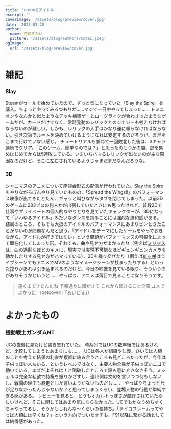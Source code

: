 ```yaml
---
title: 'いわゆるアイドル'
excerpt: ''
coverImage: '/assets/blog/preview/cover.jpg'
date: '2023-03-20'
author:
  name: 花初そたい
  picture: '/assets/blog/authors/sotai.jpeg'
ogImage:
  url: '/assets/blog/preview/cover.jpg'
---
```

# 雑記
### Slay
Steamがセールを始めていたので、ずっと気になっていた「Slay the Spire」を購入。ちょっとやってみるつもりが……マジで一日中やってしまった……
ドミニオンやなんかと似たようなデッキ構築ゲーとローグライクが合わさったようなゲームだが、カードだけでなく、常時発動のレリックとのシナジーも考えなければならないのが難しい。しかも、レリックの入手はかなり運に頼らなければならない。引き次第でルートを決めていけるようになれば安定するのだろうが、まだそこまで行けていない感じ。
チュートリアルも兼ねて一回敗北した後は、3キャラ連続でクリア。「このゲーム、簡単なのでは？」と思ったのもつかの間、鍵を集めはじめてからは5連敗している。いまいちハマるレリックが出ないのが主な原因なのだけど、そこに左右されているようじゃまだまだなんだろうな。

### 3D
シャニマスのアニメについて座談会形式の配信が行われていた。Slay the Spireをやりながらぼんやり見ていたものの、「Spread the Wings!!」のパフォーマンス映像が出てきたとたん、ギャッと叫びながらタブを閉じてしまった。以前3Dのゲームに283プロの何人かが出張していたときにも思ったけれど、普段2Dで仕事やプライベートの個人的なやりとりを見ていたキャラクターが、3Dになって「いわゆるアイドル」みたいなダンスを踊ることには強烈な違和感がある。
結局のところ、そもそも大抵のアイドルのパフォーマンスにあまりピンときたことがないのが問題なんだと思う。「アイドルをテーマにしたゲームをやっておきながら、アイドルが好きではない」という問題がパフォーマンスの可視化によって顕在化してしまった形。それでも、曲や見せ方がよかったり（例えば[ミリマス](https://youtu.be/aPNa6Bg-qoM)は、曲の過剰なほどのキメに、現実では実現不可能なほどギュンギュンカメラを動かしたりする見せ方がハマっている）、2Dを織り交ぜたり（例えば[虹ヶ咲](https://youtu.be/Nxr3Y7Fx-zs)はライブシーンでもアニメでMVのようなイメージシーンが挟まったりする）といった捻りがあれば引き込まれるのだけど、今日の映像を見ている限り、そういうのがありそうかというと……
やっぱり、アニメは薄目で見ることになりそうです。

> 遠くまできたんだね
予報通りに嵐がきて
これから起きること全部
ユメでよかった
（betcover!!「あいどる」）

# よかったもの
### 機動戦士ガンダムNT
UCの直後に見たけど書き忘れていた。
時系列ではUCの数年後ではあるけれど、比較してしまうとあまりにも……　UCは各人が組織や仁義、ひいては人類のことを考えた結果の利害が複雑に絡み合うところも見どころだったが、今作は子供っぽい人もいる、というレベルではなく、主要人物全員が子供っぽいエゴで動いている。エゴだよそれは！と喝破したところで誰も意に介さなさそう。ミシェルは完全な私欲で特権を振りかざすし、連邦側は文句を言いつつ何もしないし、戦闘の理由も暴走としか言いようがないものだし……　やっぱりちょっと尺が足りなかったんじゃないか？と思ってしまうくらい、登場人物の行動が単純すぎる感がある。
レビューを見ると、どうもオカルトっぽさが酷評されていたらしいけれど、そこに関してはあまり気にならなかった。UCでもかなりめちゃくちゃやってるし、そうかもしれんな～くらいの気持ち。「サイコフレームってやっぱ人類には早くね？」という方向でついたオチも、F91以降に繋がる話としては納得感があった。